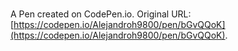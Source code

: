 # 

A Pen created on CodePen.io. Original URL: [https://codepen.io/Alejandroh9800/pen/bGvQQoK](https://codepen.io/Alejandroh9800/pen/bGvQQoK).

